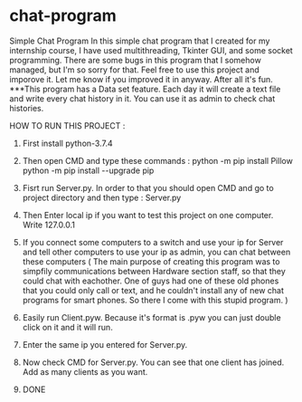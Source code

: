 # chat-program
Simple Chat Program 
In this simple chat program that I created for my internship course, I have used  multithreading, Tkinter GUI, and some socket programming. There are some bugs in this program that I somehow managed, but I'm so sorry for that. Feel free to use this project and imporove it. Let me know if you improved it in anyway. After all it's fun. 
***This program has a Data set feature. Each day it will create a text file and write every chat history in it. You can use it as admin to check chat histories. 

HOW TO RUN THIS PROJECT : 
  1. First install python-3.7.4
  2. Then open CMD and type these commands :
    python -m pip install Pillow
    python -m pip install --upgrade pip
    
  3. Fisrt run Server.py. In order to that you should open CMD and go to project directory and then type : Server.py 
  4. Then Enter local ip if you want to test this project on one computer. Write 127.0.0.1 
  5. If you connect some computers to a switch and use your ip for Server and tell other computers to use your ip as admin, you can chat between these computers ( The main purpose of creating this program was to simpfily communications between Hardware section staff, so that they could chat with eachother. One of guys had one of these old phones that you could only call or text, and he couldn't install any of new chat programs for smart phones. So there I come with this stupid program. ) 
  6. Easily run Client.pyw. Because it's format is .pyw you can just double click on it and it will run. 
  7. Enter the same ip you entered for Server.py. 
  8. Now check CMD for Server.py. You can see that one client has joined. Add as many clients as you want. 
  9. DONE 
  
  


